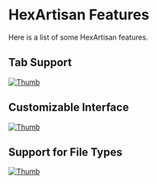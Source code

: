 # HexArtisan Features

Here is a list of some HexArtisan features.

## Tab Support

[![Thumb](https://asciinema.org/a/30xnykes2wxiew337deken72r.png)](https://asciinema.org/a/30xnykes2wxiew337deken72r)

## Customizable Interface

[![Thumb](https://asciinema.org/a/dznd4h4m2p6ofnnjrcmlzkmsi.png)](https://asciinema.org/a/dznd4h4m2p6ofnnjrcmlzkmsi)

## Support for File Types

[![Thumb](https://asciinema.org/a/84kf4en7w9jpte3pvwnfkgp7r.png)](https://asciinema.org/a/84kf4en7w9jpte3pvwnfkgp7r)
